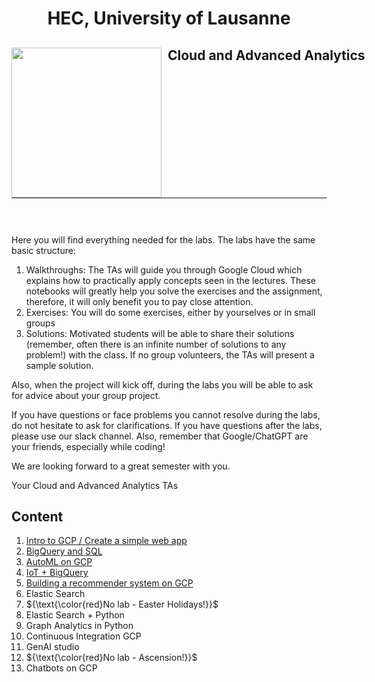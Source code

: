 <h1 align="center"> HEC, University of Lausanne </h1>
<div>
<td> 
<img src="https://upload.wikimedia.org/wikipedia/commons/thumb/2/2b/Logo_Universit%C3%A9_de_Lausanne.svg/2000px-Logo_Universit%C3%A9_de_Lausanne.svg.png" style="padding-right:10px;width:240px;float:left"/></td>
<h2 style="white-space: nowrap">Cloud and Advanced Analytics </h2></td>
<hr style="clear:both">
<p style="font-size:0.85em; margin:2px; text-align:justify">
<br>
<br>
</div>

Here you will find everything needed for the labs. The labs have the same basic structure:

1. Walkthroughs: The TAs will guide you through Google Cloud which explains how to practically apply concepts seen in the lectures. These notebooks will greatly help you solve the exercises and the assignment, therefore, it will only benefit you to pay close attention.
2. Exercises: You will do some exercises, either by yourselves or in small groups
3. Solutions: Motivated students will be able to share their solutions (remember, often there is an infinite number of solutions to any problem!) with the class. If no group volunteers, the TAs will present a sample solution.

Also, when the project will kick off, during the labs you will be able to ask for advice about your group project. 

If you have questions or face problems you cannot resolve during the labs, do not hesitate to ask for clarifications. If you have questions after the labs, please use our slack channel. Also, remember that Google/ChatGPT are your friends, especially while coding!

We are looking forward to a great semester with you.

Your Cloud and Advanced Analytics TAs

## Content



1. [Intro to GCP / Create a simple web app](https://github.com/michalis0/Cloud-and-Advanced-Analytics/tree/main/labs/1-Intro-to-GCP)
2. [BigQuery and SQL](https://github.com/michalis0/Cloud-and-Advanced-Analytics/tree/b08293dd5570edb61ff276f5cd2ed73d37d73a69/labs/2-BigQuery)
3. [AutoML on GCP](https://github.com/michalis0/Cloud-and-Advanced-Analytics/tree/main/labs/3-AutoML)
4. [IoT + BigQuery](labs/4-IoT)
5. [Building a recommender system on GCP](labs/5-Recommendations)
6. Elastic Search
7. ${\text{\color{red}No lab - Easter Holidays!}}$
8. Elastic Search + Python
9. Graph Analytics in Python
10. Continuous Integration GCP
11. GenAI studio
12. ${\text{\color{red}No lab - Ascension!}}$
13. Chatbots on GCP

